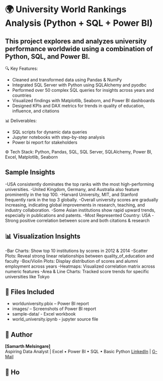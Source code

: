# 🌍 University World Rankings Analysis (Python + SQL + Power BI)
## This project explores and analyzes university performance worldwide using a combination of Python, SQL, and Power BI.

🔍 Key Features:
- 	Cleaned and transformed data using Pandas & NumPy
- 	Integrated SQL Server with Python using SQLAlchemy and pyodbc
- 	Performed over 50 complex SQL queries for insights across years and countries
- 	Visualized findings with Matplotlib, Seaborn, and Power BI dashboards
- 	Designed KPIs and DAX metrics for trends in quality of education, influence, and citations

📊 Deliverables:
-	SQL scripts for dynamic data queries
-	Jupyter notebooks with step-by-step analysis
-	Power bi report for stakeholders

⚙️ Tech Stack:
Python, Pandas, SQL, SQL Server, SQLAlchemy, Power BI, Excel, Matplotlib, Seaborn

## Sample Insights
-USA consistently dominates the top ranks with the most high-performing universities.
-United Kingdom, Germany, and Australia also feature prominently in the top 100.
-Harvard University, MIT, and Stanford frequently rank in the top 3 globally.
-Overall university scores are gradually increasing, indicating global improvements in research, teaching, and industry collaboration.
-Some Asian institutions show rapid upward trends, especially in publications and patents.
-Most Represented Country: USA
-Strong positive correlation between score and both citations & research

## 📊 Visualization Insights
-Bar Charts: Show top 10 institutions by scores in 2012 & 2014
-Scatter Plots: Reveal strong linear relationships between quality_of_education and faculty
-Box/Violin Plots: Display distribution of scores and alumni employment across years
-Heatmaps: Visualized correlation matrix across numeric features
-Area & Line Charts: Tracked score trends for specific universities like Tokyo

## 📁 Files Included
- worlduniversity.pbix – Power BI report
- images/ – Screenshots of Power BI report
- sample-data/ - Excel workbook
- world_university.ipynb - jupyter source file

## 👤 Author
**[Samarth Melsingare]**  
Aspiring Data Analyst | Excel • Power BI • SQL • Basic Python 
[LinkedIn](https://www.linkedin.com/in/samarth-melsingare/) | [G-Mail](samarthmelsingare@gmail.com)

## 🔗 Ho
